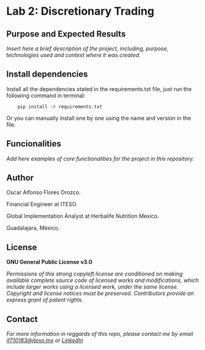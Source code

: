 # Lab 2: Discretionary Trading

## Purpose and Expected Results
*Insert here a brief description of the project, including, purpose, technologies used and context 
where it was created.*

## Install dependencies

Install all the dependencies stated in the requirements.txt file, just run the following command in terminal:

        pip install -r requirements.txt
        
Or you can manually install one by one using the name and version in the file.

## Funcionalities

*Add here examples of core functionalities for the project in this repository.*

## Author
Oscar Alfonso Flores Orozco.

Financial Engineer at ITESO.

Global Implementation Analyst at Herbalife Nutrition Mexico.

Guadalajara, México.

## License
**GNU General Public License v3.0** 

*Permissions of this strong copyleft license are conditioned on making available 
complete source code of licensed works and modifications, which include larger 
works using a licensed work, under the same license. Copyright and license notices 
must be preserved. Contributors provide an express grant of patent rights.*

## Contact
*For more information in reggards of this repo, please contact me by email if710183@iteso.mx or [LinkedIn](https://www.linkedin.com/in/oscar-alfonso-flores-orozco/)*
